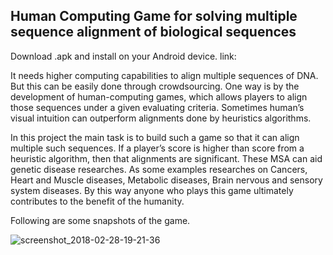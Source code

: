 
## Human Computing Game for solving multiple sequence alignment of biological sequences

Download .apk and install on your Android device. link: 

It needs higher computing capabilities to align multiple sequences of DNA. But this can be easily done through crowdsourcing. One way is by the development of human-computing games, which allows players to align those sequences under a given evaluating criteria. Sometimes human’s visual intuition can outperform alignments done by heuristics algorithms.

In this project the main task is to build such a game so that it can align multiple such sequences. If a player’s score is higher than score from a heuristic algorithm, then that alignments are significant. These MSA can aid genetic disease researches. As some examples researches on Cancers, Heart and Muscle diseases, Metabolic diseases, Brain nervous and sensory system diseases. By this way anyone who plays this game ultimately contributes to the benefit of the humanity.

Following are some snapshots of the game.

![screenshot_2018-02-28-19-21-36](https://user-images.githubusercontent.com/22471342/36793679-05ce3d4c-1cc4-11e8-8f5a-492ca9d9dc00.jpg)

